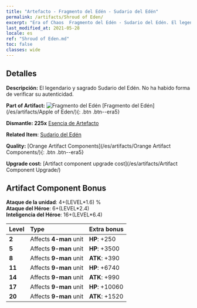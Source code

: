 ```yaml
---
title: "Artefacto - Fragmento del Edén - Sudario del Edén"
permalink: /artifacts/Shroud of Eden/
excerpt: "Era of Chaos  Fragmento del Edén - Sudario del Edén. El legendario y sagrado Sudario del Edén. No ha habido forma de verificar su autenticidad."
last_modified_at: 2021-05-28
locale: es
ref: "Shroud of Eden.md"
toc: false
classes: wide
---
```




## Detalles

 **Descripción:** El legendario y sagrado Sudario del Edén. No ha habido forma de verificar su autenticidad.

 **Part of Artifact:** ![Fragmento del Edén](/images/t/icon_artifact_49.png) [Fragmento del Edén](/es/artifacts/Apple of Eden/){: .btn .btn--era5}

 **Dismantle: 225x** [Esencia de Artefacto](/ItemsES/con_905/)

 **Related Item**: [Sudario del Edén](/ItemsES/art_187/)

 **Quality:** [Orange Artifact Components](/es/artifacts/Orange Artifact Components/){: .btn .btn--era5}

 **Upgrade cost:** [Artifact component upgrade cost](/es/artifacts/Artifact Component Upgrade/)

## Artifact Component Bonus

  **Ataque de la unidad**: 4+(LEVEL\*1.6) %<br/>**Ataque del Héroe**: 6+(LEVEL\*2.4)<br/>**Inteligencia del Héroe**: 16+(LEVEL\*6.4)

  |  Level  | Type |    Extra bonus  | 
  |:--------|:-----|:----------------| 
  | **2** | Affects **4-man** unit | **HP**: +250 | 
  | **5** | Affects **9-man** unit | **HP**: +3500 | 
  | **8** | Affects **9-man** unit | **ATK**: +390 | 
  | **11** | Affects **9-man** unit | **HP**: +6740 | 
  | **14** | Affects **9-man** unit | **ATK**: +990 | 
  | **17** | Affects **9-man** unit | **HP**: +10060 | 
  | **20** | Affects **9-man** unit | **ATK**: +1520 | 
